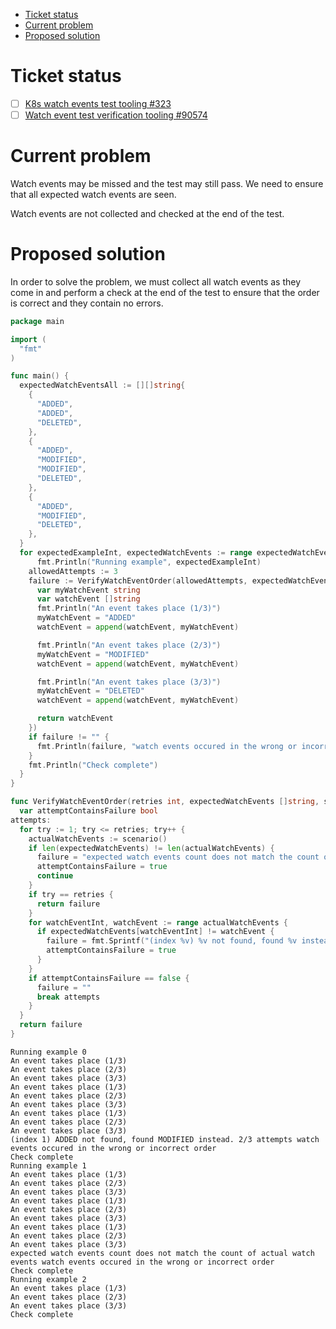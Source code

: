 - [Ticket status](#sec-1)
- [Current problem](#sec-2)
- [Proposed solution](#sec-3)


# Ticket status<a id="sec-1"></a>

-   [ ] [K8s watch events test tooling #323](https://github.com/cncf/apisnoop/pull/323)
-   [ ] [Watch event test verification tooling #90574](https://github.com/kubernetes/kubernetes/issues/90574)

# Current problem<a id="sec-2"></a>

Watch events may be missed and the test may still pass. We need to ensure that all expected watch events are seen.

Watch events are not collected and checked at the end of the test.

# Proposed solution<a id="sec-3"></a>

In order to solve the problem, we must collect all watch events as they come in and perform a check at the end of the test to ensure that the order is correct and they contain no errors.

```go
package main

import (
  "fmt"
)

func main() {
  expectedWatchEventsAll := [][]string{
    {
      "ADDED",
      "ADDED",
      "DELETED",
    },
    {
      "ADDED",
      "MODIFIED",
      "MODIFIED",
      "DELETED",
    },
    {
      "ADDED",
      "MODIFIED",
      "DELETED",
    },
  }
  for expectedExampleInt, expectedWatchEvents := range expectedWatchEventsAll {
	  fmt.Println("Running example", expectedExampleInt)
    allowedAttempts := 3
    failure := VerifyWatchEventOrder(allowedAttempts, expectedWatchEvents, func() []string {
      var myWatchEvent string
      var watchEvent []string
      fmt.Println("An event takes place (1/3)")
      myWatchEvent = "ADDED"
      watchEvent = append(watchEvent, myWatchEvent)

      fmt.Println("An event takes place (2/3)")
      myWatchEvent = "MODIFIED"
      watchEvent = append(watchEvent, myWatchEvent)

      fmt.Println("An event takes place (3/3)")
      myWatchEvent = "DELETED"
      watchEvent = append(watchEvent, myWatchEvent)

      return watchEvent
    })
    if failure != "" {
      fmt.Println(failure, "watch events occured in the wrong or incorrect order")
    }
    fmt.Println("Check complete")
  }
}

func VerifyWatchEventOrder(retries int, expectedWatchEvents []string, scenario func() []string) (failure string) {
  var attemptContainsFailure bool
attempts:
  for try := 1; try <= retries; try++ {
    actualWatchEvents := scenario()
    if len(expectedWatchEvents) != len(actualWatchEvents) {
      failure = "expected watch events count does not match the count of actual watch events"
      attemptContainsFailure = true
      continue
    }
    if try == retries {
      return failure
    }
    for watchEventInt, watchEvent := range actualWatchEvents {
      if expectedWatchEvents[watchEventInt] != watchEvent {
        failure = fmt.Sprintf("(index %v) %v not found, found %v instead. %v/%v attempts", watchEventInt, expectedWatchEvents[watchEventInt], watchEvent, try, retries)
        attemptContainsFailure = true
      }
    }
    if attemptContainsFailure == false {
      failure = ""
      break attempts
    }
  }
  return failure
}
```

    Running example 0
    An event takes place (1/3)
    An event takes place (2/3)
    An event takes place (3/3)
    An event takes place (1/3)
    An event takes place (2/3)
    An event takes place (3/3)
    An event takes place (1/3)
    An event takes place (2/3)
    An event takes place (3/3)
    (index 1) ADDED not found, found MODIFIED instead. 2/3 attempts watch events occured in the wrong or incorrect order
    Check complete
    Running example 1
    An event takes place (1/3)
    An event takes place (2/3)
    An event takes place (3/3)
    An event takes place (1/3)
    An event takes place (2/3)
    An event takes place (3/3)
    An event takes place (1/3)
    An event takes place (2/3)
    An event takes place (3/3)
    expected watch events count does not match the count of actual watch events watch events occured in the wrong or incorrect order
    Check complete
    Running example 2
    An event takes place (1/3)
    An event takes place (2/3)
    An event takes place (3/3)
    Check complete
